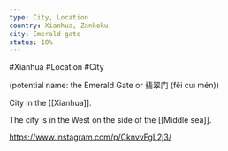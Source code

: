 ```yaml
---
type: City, Location
country: Xianhua, Zankoku
city: Emerald gate
status: 10%
---
```

#Xianhua  #Location #City

(potential name: the Emerald Gate or 翡翠门 (fěi cuì mén))

City in the [[Xianhua]].




The city is in the West on the side of the [[Middle sea]].



https://www.instagram.com/p/CknvvFgL2j3/